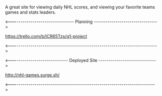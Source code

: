 A great site for viewing daily NHL scores, and viewing your favorite teams games and stats leaders.

<-------------------------------- Planning -------------------------------->

https://trello.com/b/lCR65Tzs/q1-project

<-------------------------------------------------------------------------->

<----------------------------- Deployed Site ----------------------------->

http://nhl-games.surge.sh/

<------------------------------------------------------------------------->
